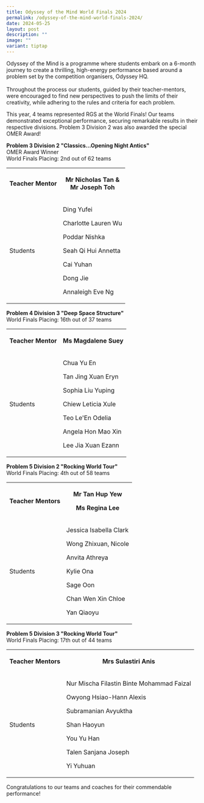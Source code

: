 ```yaml
---
title: Odyssey of the Mind World Finals 2024
permalink: /odyssey-of-the-mind-world-finals-2024/
date: 2024-05-25
layout: post
description: ""
image: ""
variant: tiptap
---
```

<p>Odyssey of the Mind is a programme where students embark on a 6-month
journey to create a thrilling, high-energy performance based around a problem
set by the competition organisers, Odyssey HQ.
<br>
<br>Throughout the process our students, guided by their teacher-mentors,
were encouraged to find new perspectives to push the limits of their creativity,
while adhering to the rules and criteria for each problem.</p>
<p>This year, 4 teams represented RGS at the World Finals! Our teams demonstrated
exceptional performance, securing remarkable results in their respective
divisions. Problem 3 Division 2 was also awarded the special OMER Award!</p>
<p><strong>Problem 3 Division 2 "Classics...Opening Night Antics"</strong> 
<br>OMER Award Winner
<br>World Finals Placing: 2nd out of 62 teams</p>
<table style="minWidth: 50px">
<colgroup>
<col>
<col>
</colgroup>
<tbody>
<tr>
<th rowspan="1" colspan="1">
<p>Teacher Mentor</p>
</th>
<th rowspan="1" colspan="1">
<p>Mr Nicholas Tan &amp;
<br>Mr Joseph Toh</p>
</th>
</tr>
<tr>
<td rowspan="1" colspan="1">
<p>Students</p>
</td>
<td rowspan="1" colspan="1">
<p>Ding Yufei</p>
<p>Charlotte Lauren Wu</p>
<p>Poddar Nishka</p>
<p>Seah Qi Hui Annetta</p>
<p>Cai Yuhan</p>
<p>Dong Jie</p>
<p>Annaleigh Eve Ng</p>
</td>
</tr>
</tbody>
</table>
<p><strong>Problem 4 Division 3 "Deep Space Structure"</strong> 
<br>World Finals Placing: 16th out of 37 teams</p>
<table style="minWidth: 50px">
<colgroup>
<col>
<col>
</colgroup>
<tbody>
<tr>
<th rowspan="1" colspan="1">
<p>Teacher Mentor</p>
</th>
<th rowspan="1" colspan="1">
<p>Ms Magdalene Suey</p>
</th>
</tr>
<tr>
<td rowspan="1" colspan="1">
<p>Students</p>
</td>
<td rowspan="1" colspan="1">
<p>Chua Yu En</p>
<p>Tan Jing Xuan Eryn</p>
<p>Sophia Liu Yuping</p>
<p>Chiew Leticia Xule</p>
<p>Teo Le'En Odelia</p>
<p>Angela Hon Mao Xin</p>
<p>Lee Jia Xuan Ezann</p>
</td>
</tr>
</tbody>
</table>
<p><strong>Problem 5 Division 2 "Rocking World Tour"</strong> 
<br>World Finals Placing: 4th out of 58 teams</p>
<table style="minWidth: 50px">
<colgroup>
<col>
<col>
</colgroup>
<tbody>
<tr>
<th rowspan="1" colspan="1">
<p>Teacher Mentors</p>
</th>
<th rowspan="1" colspan="1">
<p>Mr Tan Hup Yew</p>
<p>Ms Regina Lee</p>
</th>
</tr>
<tr>
<td rowspan="1" colspan="1">
<p>Students</p>
</td>
<td rowspan="1" colspan="1">
<p>Jessica Isabella Clark</p>
<p>Wong Zhixuan, Nicole</p>
<p>Anvita Athreya</p>
<p>Kylie Ona</p>
<p>Sage Oon</p>
<p>Chan Wen Xin Chloe</p>
<p>Yan Qiaoyu</p>
</td>
</tr>
</tbody>
</table>
<p><strong>Problem 5 Division 3 "Rocking World Tour"</strong> 
<br>World Finals Placing: 17th out of 44 teams</p>
<table style="minWidth: 50px">
<colgroup>
<col>
<col>
</colgroup>
<tbody>
<tr>
<th rowspan="1" colspan="1">
<p>Teacher Mentors</p>
</th>
<th rowspan="1" colspan="1">
<p>Mrs Sulastiri Anis</p>
</th>
</tr>
<tr>
<td rowspan="1" colspan="1">
<p>Students</p>
</td>
<td rowspan="1" colspan="1">
<p>Nur Mischa Filastin Binte Mohammad Faizal</p>
<p>Owyong Hsiao-Hann Alexis</p>
<p>Subramanian Avyuktha</p>
<p>Shan Haoyun</p>
<p>You Yu Han</p>
<p>Talen Sanjana Joseph</p>
<p>Yi Yuhuan</p>
<p></p>
</td>
</tr>
</tbody>
</table>
<p>Congratulations to our teams and coaches for their commendable performance!</p>